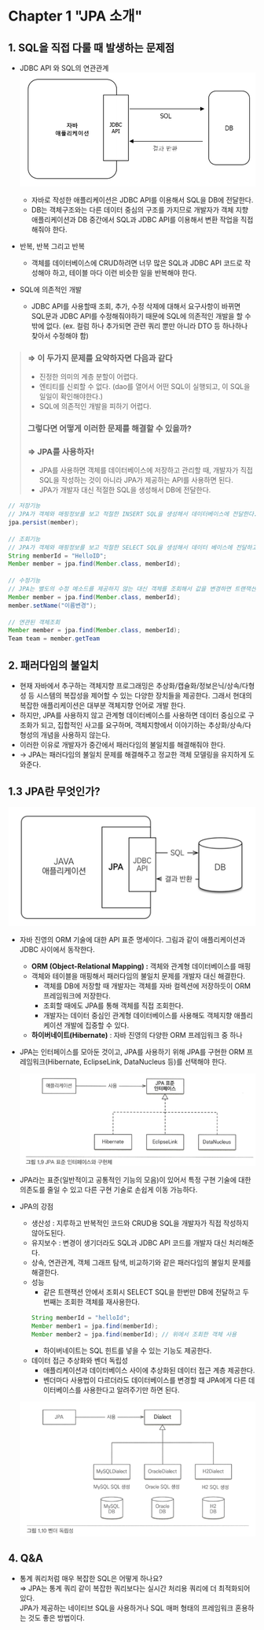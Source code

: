 # Chapter 1 "JPA 소개"

## 1. SQL을 직접 다룰 때 발생하는 문제점

* JDBC API 와 SQL의 연관관계<br>
![JDBC API 와 SQL의 연관관계](./resources/01-03.png)
  * 자바로 작성한 애플리케이션은 JDBC API를 이용해서 SQL을 DB에 전달한다.
  * DB는 객체구조와는 다른 데이터 중심의 구조를 가지므로 개발자가 객체 지향 애플리케이션과 DB 중간에서 SQL과 JDBC API를 이용해서 변환 작업을 직접 해줘야 한다.

* 반복, 반복 그리고 반복
  * 객체를 데이터베이스에 CRUD하려면 너무 많은 SQL과 JDBC API 코드로 작성해야 하고, 테이블 마다 이런 비슷한 일을 반복해야 한다.
* SQL에 의존적인 개발
  * JDBC API를 사용할때 조회, 추가, 수정 삭제에 대해서 요구사항이 바뀌면 SQL문과 JDBC API를 수정해줘야하기 때문에 SQL에 의존적인 개발을 할 수 밖에 없다. (ex. 컬럼 하나 추가되면 관련 쿼리 뿐만 아니라 DTO 등 하나하나 찾아서 수정해야 함)

> ### ⇒ 이 두가지 문제를 요약하자면 다음과 같다
> * 진정한 의미의 계층 분할이 어렵다.
> * 엔티티를 신뢰할 수 없다. (dao를 열어서 어떤 SQL이 실행되고, 이 SQL을 일일이 확인해야한다.)
> * SQL에 의존적인 개발을 피하기 어렵다.
>
> ### 그렇다면 어떻게 이러한 문제를 해결할 수 있을까?
> ### ⇒ JPA를 사용하자!
> * JPA를 사용하면 객체를 데이터베이스에 저장하고 관리할 때, 개발자가 직접 SQL을 작성하는 것이 아니라 JPA가 제공하는 API를 사용하면 된다.
> * JPA가 개발자 대신 적절한 SQL을 생성해서 DB에 전달한다.

```java
// 저장기능
// JPA가 객체와 매핑정보를 보고 적절한 INSERT SQL을 생성해서 데이터베이스에 전달한다.
jpa.persist(member);

// 조회기능
// JPA가 객체와 매핑정보를 보고 적절한 SELECT SQL을 생성해서 데이터 베이스에 전달하고 그 결과로 Member 객체를 생성해서 반환한다.
String memberId = "HelloID";
Member member = jpa.find(Member.class, memberId);

// 수정기능
// JPA는 별도의 수정 메소드를 제공하지 않는 대신 객체를 조회해서 값을 변경하면 트랜잭션을 커밋할 때 데이터베이스에 적절한 UPDATE SQL이전달된다.
Member member = jpa.find(Member.class, memberId);
member.setName("이름변경");

// 연관된 객체조회
Member member = jpa.find(Member.class, memberId);
Team team = member.getTeam
```

## 2. 패러다임의 불일치

* 현재 자바에서 추구하는 객체지향 프로그래밍은 추상화/캡슐화/정보은닉/상속/다형성 등 시스템의 복잡성을 제어할 수 있는 다양한 장치들을 제공한다. 그래서 현대의 복잡한 애플리케이션은 대부분 객체지향 언어로 개발 한다.
* 하지만, JPA를 사용하지 않고 관계형 데이터베이스를 사용하면 데이터 중심으로 구조화가 되고, 집합적인 사고를 요구하며, 객체지향에서 이야기하는 추상화/상속/다형성의 개념을 사용하지 않는다.
* 이러한 이유로 개발자가 중간에서 패러다임의 불일치를 해결해줘야 한다.
* → JPA는 패러다임의 불일치 문제를 해결해주고 정교한 객체 모델링을 유지하게 도와준다.

## 1.3 JPA란 무엇인가?

![JPA.png](./resources/01-00.png)

* 자바 진영의 ORM 기술에 대한 API 표준 명세이다. 그림과 같이 애플리케이션과 JDBC 사이에서 동작한다.

  

    - **ORM (Object-Relational Mapping) :** 객체와 관계형 데이터베이스를 매핑
    - 객체와 테이블을 매핑해서 패러다임의 불일치 문제를 개발자 대신 해결한다.
        - 객체를 DB에 저장할 때 개발자는 객체를 자바 컬렉션에 저장하듯이 ORM 프레임워크에 저장한다.
        - 조회할 때에도 JPA를 통해 객체를 직접 조회한다.
        - 개발자는 데이터 중심인 관계형 데이터베이스를 사용해도 객체지향 애플리케이션 개발에 집중할 수 있다.
    - **하이버네이트(Hibernate)** : 자바 진영의 다양한 ORM 프레임워크 중 하나
- JPA는 인터페이스를 모아둔 것이고, JPA를 사용하기 위해 JPA를 구현한 ORM 프레임워크(Hibernate, EclipseLink, DataNucleus 등)를 선택해야 한다.

  ![01.png](./resources/01-01.png)

- JPA라는 표준(일반적이고 공통적인 기능의 모음)이 있어서 특정 구현 기술에 대한 의존도를 줄일 수 있고 다른 구현 기술로 손쉽게 이동 가능하다.
- JPA의 강점
    - 생산성 : 지루하고 반복적인 코드와 CRUD용 SQL을 개발자가 직접 작성하지 않아도된다.
    - 유지보수 : 변경이 생기더라도 SQL과 JDBC API 코드를 개발자 대신 처리해준다.
    - 상속, 연관관계, 객체 그래프 탐색, 비교하기와 같은 패러다임의 불일치 문제를 해결한다.
    - 성능
        - 같은 트랜잭션 안에서 조회시 SELECT SQL을 한번만 DB에 전달하고 두 번째는 조회한 객체를 재사용한다.
        ```java
		String memberId = "helloId";
        Member member1 = jpa.find(memberId);
        Member member2 = jpa.find(memberId); // 위에서 조회한 객체 사용
       ```
        - 하이버네이트는 SQL 힌트를 넣을 수 있는 기능도 제공한다.
    - 데이터 접근 추상화와 벤더 독립성
        - 애플리케이션과 데이터베이스 사이에 추상화된 데이터 접근 계층 제공한다.
        - 벤더마다 사용법이 다르더라도 데이터베이스를 변경할 때 JPA에게 다른 데이터베이스를 사용한다고 알려주기만 하면 된다.

    ![02.png](./resources/01-02.png)



## 4. Q&A

- 통계 쿼리처럼 매우 복잡한 SQL은 어떻게 하나요?<br>
  ⇒ JPA는 통계 쿼리 같이 복잡한 쿼리보다는 실시간 처리용 쿼리에 더 최적화되어 있다.<br>
    JPA가 제공하는 네이티브 SQL을 사용하거나 SQL 매퍼 형태의 프레임워크 혼용하는 것도 좋은 방법이다.